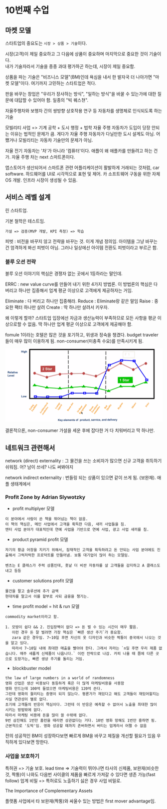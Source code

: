 # 10번째 수업

## 마켓 모델

스타트업의 중요도는 `시장 > 상품 > 기술`이다.

시장(고객)이 제일 중요하고 그 다음에 상품이 중요하며 마지막으로 중요한 것이 기술이다.  
내가 기술자라서 기술을 종종 과대 평가하곤 하는데, 시장이 제일 중요함.

상품을 파는 기술은 "비즈니스 모델"(BM)인데
욕심을 내서 한 발자국 더 나아가면 "마켓 모델"이다. 여기까지 고민하는 스타트업은 적다.

판을 바꾸는 창업은 "우리가 장사하는 방식", "일하는 방식"을 바꿀 수 있는가에 대한 질문에 대답할 수 있어야 함.
일종의 "빅 퀘스쳔".

자율주행차와 보행자 간의 쌍방향 상호작용 연구 등 자동차를 생명체로 인식되도록 하는 기술

모빌리티 사업 => 기계 공학 + 도시 행정 + 법학
자율 주행 자동차가 도입이 당장 안되는 이유는 법적인 문제가 큼.
게다가 자율 주행 자동차가 다닐만한 도시 설계도 아님.
어쨌거나 모빌리티는 자동차 기술만의 문제가 아님.

자율 전기 자동차는 '차'가 아니라 '컴퓨터'이다. 애플이 왜 애플카를 만들려고 하는 건가.
자율 주행 차는 next 스마트폰이다.

앱스토어가 생산되어서 스마트폰 관련 어플리케이션이 활발하게 거래되는 것처럼, car software. 하드웨어를 UI로 시각적으로 표현 및 제어. 카 소프트웨어 구동을 위한 자체 OS 개발. 인프라 시장이 생성될 수 있음.

## 서비스 레벨 설계

린 스타트업.

기본 철학은 테스트임.

`가설 => 검증(MVP 개발, KPI 측정) => 학습`

피벗 : 비전을 바꾸지 않고 전략을 바꾸는 것. 이게 개념 정의임. 아이템을 그냥 바꾸는 건 엄격하게 봐선 피벗이 아님. 그러나 일상에선 아이템 전환도 피벗이라고 부르곤 함.

### 블루 오션 전략

블루 오션 이야기의 핵심은 경쟁자 없는 곳에서 1등하라는 말인데.

ERRC : new value curve를 만들어 내기 위한 4가지 방법론.
이 방법론의 핵심은 다 버리고 하나만 집중해서 업계 평균 이상으로 고객에게 제공하자는 거임.

Eliminate : 다 버리고 하나만 집중해라.
Reduce : Eliminate랑 같은 말임
Raise : 중요한 팩터 하나만 살려
Create : 딱 하나만 살려서 키우자.

왜 이렇게 할까? 스타트업 입장에선 자금과 생산능력이 부족하므로 모든 사항을 평균 이상으로할 수 없음.
딱 하나만 업계 평균 이상으로 고객에게 제공해야 함.

fomule 1이라는 호텔은 많은 것을 포기하고, 위생과 정숙을 챙겼다.
budget traveler들이 매우 많이 이용하게 됨. non-consumer(미충족 수요)를 만족시키게 됨.

<img src="./asset/호텔블루오션.png" />

결론적으론, non-consumer 가설을 세운 후에 잡다한 거 다 치워버리고 딱 하나만.

## 네트워크 관련해서

network (direct) externality : 그 물건을 쓰는 소비자가 많으면 신규 고객을 취득하기 쉬워짐. 어? 남이 쓰네? 나도 써봐야지

network indirect externality : 번들링 되는 상품이 있으면 같이 쓰게 됨. (보완재). 애플 생태계에서

### Profit Zone by Adrian Slywotzky

- profit multiplyer 모델

```
이 분야에서 사람이 쓴 책을 뛰어넘는 책이 없음.
이 책의 핵심은, 메인 사업에서 고객을 획득한 다음, 새끼 사업들을 침.
엔터 사업 분야가 대표적인데 연예 사업을 기반으로 연예 사업, 광고 사업 새끼를 침.
```

- product pyramid profit 모델

```
자기의 황금 어장을 지키기 위해서, 잠재적인 고객을 획득하려고 돈 안되는 사업 분야에도 진출해서 그럭저럭한 프로덕트를 만들어냄. 보통 대기업이 많이 하는 모델임.

벤츠는 E 클래스가 주력 상품인데, 훗날 더 비싼 자동차를 살 고객들을 감지하고 A 클래스도 내고 등등
```

- customer solutions profit 모델

```
물건을 팔고 솔루션에 추가 금액
현대차를 말고서 이를 할부로 사되 금융을 챙기는.
```

- time profit model = hit & run 모델

```
commodity market이라고 함.

1. 모방이 쉽다 && 2. 진입장벽이 없다 => 돈 벌 수 있는 시간이 매우 짧음.
   이런 경우 돈 잘 벌려면 가장 핵심은 `빠른 생산 주기`가 중요함.
   zara 같은 경우임. 7~10일 후면 자신의 옷 디자인과 비슷한 짝퉁이 중국에서 나오는 것을 알고 있다.
   따라서 7~10일 내에 최대한 매출을 빨아야 한다. 그래서 자라는 `n일 후면 우리 제품 없습니다. 매주 새롭게 신제품이 나옵니다.` 이런 전략으로 나감. 카피 나올 때 쯤에 다른 곳으로 도망가는, 빠른 생상 주기를 돌리는 거임.
```

- blockbuster model

```
the law of large numbers in a world of randomness
영화 산업은 생산 비용보다 동등하게 혹은 더 많게 마케팅비용을 사용함
영화 만드는데 100억 들었으면 마케팅비용은 120억 쓴다.
그런데 영화의 퀄리티는 증명이 되지 않는다. 평론가가 재밌다고 해도 고객들이 재밌어할지는 사실 연관성이 별로 없다.
초기에 고객들의 반응이 핵심이다. 그런데 이 반응은 예측할 수 없어서 노출을 최대한 많이 시키는 방법밖에 없다.
따라서 마케팅 비용에 돈을 많이 쓸 수밖에 없다.
9번 삼진해도 1번만 홈런을 때리면 상관없다는 거다. 10번 영화 망해도 1번만 흥하면 됨.
근본적으로 '도박'임. 영화 성공할 때까지 존버하면서 버티는 업계라서 어쩔 수 없음
```

전의 성공적인 BM이 성장하다보면 빠르게 BM을 바꾸고 체질을 개선할 필요가 있음
우직하게 있다보면 망한다.

### 사업을 보호하기

특허권 => 기술 보호.
lead time => 기술력이 뛰어나면 타사의 신제품, 보완재(비슷한 것, 짝퉁)이 나와도 다음번 사이클의 제품을 빠르게 가져갈 수 있다면 생존 가능(fast follow)
업계 비밀 => 특허로도 노출하기 싫은 경우 사업 비밀로.

The Importance of Complementary Assets

플랫폼 사업에서 타 보완재(짝퉁)와 싸울수 있는 방법은 first mover advantage임.
